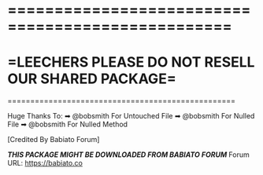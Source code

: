 ==================================================
==================================================
=LEECHERS PLEASE DO NOT RESELL OUR SHARED PACKAGE=
==================================================
==================================================

Huge Thanks To:
➡ @bobsmith For Untouched File
➡ @bobsmith For Nulled File
➡ @bobsmith For Nulled Method

[Credited By Babiato Forum]

***THIS PACKAGE MIGHT BE DOWNLOADED FROM BABIATO FORUM***
Forum URL: https://babiato.co
